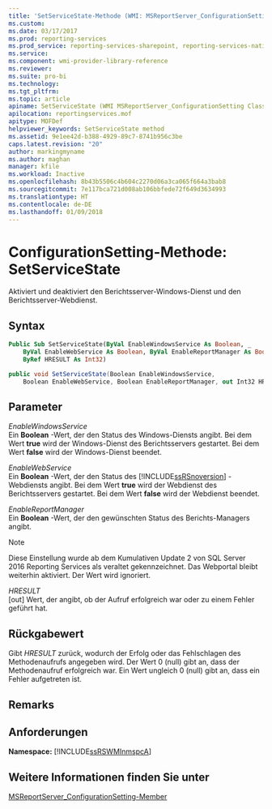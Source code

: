 ```yaml
---
title: 'SetServiceState-Methode (WMI: MSReportServer_ConfigurationSetting) | Microsoft-Dokumentation'
ms.custom: 
ms.date: 03/17/2017
ms.prod: reporting-services
ms.prod_service: reporting-services-sharepoint, reporting-services-native
ms.service: 
ms.component: wmi-provider-library-reference
ms.reviewer: 
ms.suite: pro-bi
ms.technology: 
ms.tgt_pltfrm: 
ms.topic: article
apiname: SetServiceState (WMI MSReportServer_ConfigurationSetting Class)
apilocation: reportingservices.mof
apitype: MOFDef
helpviewer_keywords: SetServiceState method
ms.assetid: 9e1ee42d-b388-4929-89c7-8741b956c3be
caps.latest.revision: "20"
author: markingmyname
ms.author: maghan
manager: kfile
ms.workload: Inactive
ms.openlocfilehash: 8b43b5506c4b604c2270d06a3ca065f664a3bab8
ms.sourcegitcommit: 7e117bca721d008ab106bbfede72f649d3634993
ms.translationtype: HT
ms.contentlocale: de-DE
ms.lasthandoff: 01/09/2018
---
```

# <a name="configurationsetting-method---setservicestate"></a>ConfigurationSetting-Methode: SetServiceState
  Aktiviert und deaktiviert den Berichtsserver-Windows-Dienst und den Berichtsserver-Webdienst.  
  
## <a name="syntax"></a>Syntax  
  
```vb  
Public Sub SetServiceState(ByVal EnableWindowsService As Boolean, _  
    ByVal EnableWebService As Boolean, ByVal EnableReportManager As Boolean, _  
    ByRef HRESULT As Int32)  
```  
  
```csharp  
public void SetServiceState(Boolean EnableWindowsService,  
    Boolean EnableWebService, Boolean EnableReportManager, out Int32 HRESULT);  
```  
  
## <a name="parameters"></a>Parameter  
 *EnableWindowsService*  
 Ein **Boolean** -Wert, der den Status des Windows-Diensts angibt. Bei dem Wert **true** wird der Windows-Dienst des Berichtsservers gestartet. Bei dem Wert **false** wird der Windows-Dienst beendet.  
  
 *EnableWebService*  
 Ein **Boolean** -Wert, der den Status des [!INCLUDE[ssRSnoversion](../../includes/ssrsnoversion-md.md)] -Webdiensts angibt. Bei dem Wert **true** wird der Webdienst des Berichtsservers gestartet. Bei dem Wert **false** wird der Webdienst beendet.  
  
 *EnableReportManager*  
 Ein **Boolean** -Wert, der den gewünschten Status des Berichts-Managers angibt.
 
 > [!NOTE] 
 > Diese Einstellung wurde ab dem Kumulativen Update 2 von SQL Server 2016 Reporting Services als veraltet gekennzeichnet. Das Webportal bleibt weiterhin aktiviert. Der Wert wird ignoriert.
  
 *HRESULT*  
 [out] Wert, der angibt, ob der Aufruf erfolgreich war oder zu einem Fehler geführt hat.  
  
## <a name="return-value"></a>Rückgabewert  
 Gibt *HRESULT* zurück, wodurch der Erfolg oder das Fehlschlagen des Methodenaufrufs angegeben wird. Der Wert 0 (null) gibt an, dass der Methodenaufruf erfolgreich war. Ein Wert ungleich 0 (null) gibt an, dass ein Fehler aufgetreten ist.  
  
## <a name="remarks"></a>Remarks  
  
## <a name="requirements"></a>Anforderungen  
 **Namespace:** [!INCLUDE[ssRSWMInmspcA](../../includes/ssrswminmspca-md.md)]  
  
## <a name="see-also"></a>Weitere Informationen finden Sie unter  
 [MSReportServer_ConfigurationSetting-Member](../../reporting-services/wmi-provider-library-reference/msreportserver-configurationsetting-members.md)  
  
  
